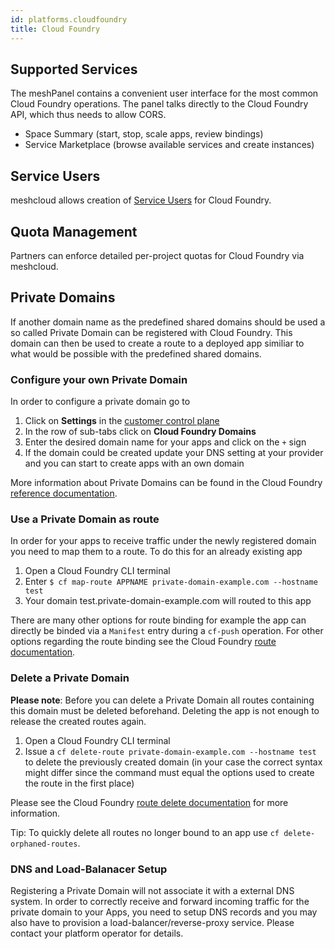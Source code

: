 ```yaml
---
id: platforms.cloudfoundry
title: Cloud Foundry
---
```


## Supported Services

The meshPanel contains a convenient user interface for the most common Cloud Foundry operations. The panel talks directly
to the Cloud Foundry API, which thus needs to allow CORS.

- Space Summary (start, stop, scale apps, review bindings)
- Service Marketplace (browse available services and create instances)

## Service Users

meshcloud allows creation of [Service Users](meshcloud.service-user.md) for Cloud Foundry.

## Quota Management

Partners can enforce detailed per-project quotas for Cloud Foundry via meshcloud.


## Private Domains

If another domain name as the predefined shared domains should be used a so called Private Domain can be registered with Cloud Foundry. This domain can then be used to create a route to a deployed app similiar to what would be possible with the predefined shared domains.

### Configure your own Private Domain

In order to configure a private domain go to

1. Click on **Settings** in the [customer control plane](./meshcloud.customer.md#managing-your-meshcustomer)
2. In the row of sub-tabs click on **Cloud Foundry Domains**
3. Enter the desired domain name for your apps and click on the `+` sign
4. If the domain could be created update your DNS setting at your provider and you can start to create apps with an own domain

More information about Private Domains can be found in the Cloud Foundry [reference documentation](https://docs.cloudfoundry.org/devguide/deploy-apps/routes-domains.html#private-domains).

### Use a Private Domain as route

In order for your apps to receive traffic under the newly registered domain you need to map them to a route. To do this for an already existing app

1. Open a Cloud Foundry CLI terminal
2. Enter `$ cf map-route APPNAME private-domain-example.com --hostname test`
3. Your domain test.private-domain-example.com will routed to this app

There are many other options for route binding for example the app can directly be binded via a `Manifest` entry during a `cf-push` operation. For other options regarding the route binding see the Cloud Foundry [route documentation](https://docs.cloudfoundry.org/devguide/deploy-apps/routes-domains.html#map-route).

### Delete a Private Domain

**Please note**: Before you can delete a Private Domain all routes containing this domain must be deleted beforehand. Deleting the app is not enough to release the created routes again.

1. Open a Cloud Foundry CLI terminal
2. Issue a `cf delete-route private-domain-example.com --hostname test` to delete the previously created domain (in your case the correct syntax might differ since the command must equal the options used to create the route in the first place)

Please see the Cloud Foundry [route delete documentation](https://docs.cloudfoundry.org/devguide/deploy-apps/routes-domains.html#delete-route) for more information.

Tip: To quickly delete all routes no longer bound to an app use `cf delete-orphaned-routes`.

### DNS and Load-Balanacer Setup

Registering a Private Domain will not associate it with a external DNS system. In order to correctly receive and forward incoming traffic for the private domain to your Apps, you need to setup DNS records and you may also have to provision a load-balancer/reverse-proxy service.
Please contact your platform operator for details.
